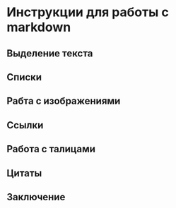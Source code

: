 # Инструкции для работы с markdown

## Выделение текста

## Списки

## Рабта с изображениями

## Ссылки

## Работа с талицами

## Цитаты

## Заключение